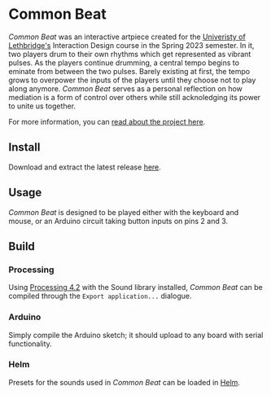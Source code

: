 # Common Beat

*Common Beat* was an interactive artpiece created for the [Univeristy of Lethbridge's](https://www.ulethbridge.ca/) Interaction Design course in the Spring 2023 semester. In it, two players drum to their own rhythms which get represented as vibrant pulses. As the players continue drumming, a central tempo begins to eminate from between the two pulses. Barely existing at first, the tempo grows to overpower the inputs of the players until they choose not to play along anymore. *Common Beat* serves as a personal reflection on how mediation is a form of control over others while still acknoledging its power to unite us together.

For more information, you can [read about the project here](https://personmeetup.ca/portfolio/common-beat/).

## Install

Download and extract the latest release [here](https://github.com/PersonMeetup/CommonBeat/releases).

## Usage

*Common Beat* is designed to be played either with the keyboard and mouse, or an Arduino circuit taking button inputs on pins 2 and 3.

## Build

### Processing

Using [Processing 4.2](https://github.com/processing/processing4/releases/tag/processing-1292-4.2) with the Sound library installed, *Common Beat* can be compiled through the `Export application...` dialogue.

### Arduino

Simply compile the Arduino sketch; it should upload to any board with serial functionality.

### Helm

Presets for the sounds used in *Common Beat* can be loaded in [Helm](https://tytel.org/helm/).
